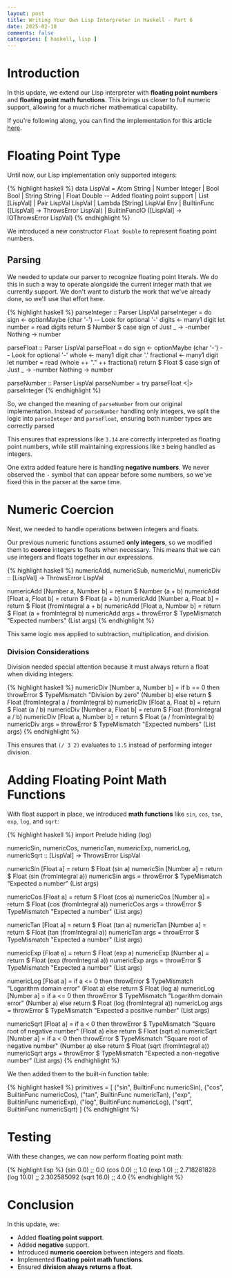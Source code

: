 ```yaml
---
layout: post
title: Writing Your Own Lisp Interpreter in Haskell - Part 6
date: 2025-02-18
comments: false
categories: [ haskell, lisp ]
---
```


# Introduction

In this update, we extend our Lisp interpreter with **floating point numbers** and **floating point math functions**. 
This brings us closer to full numeric support, allowing for a much richer mathematical capability.

If you're following along, you can find the implementation for this article [here](https://github.com/tuttlem/hlisp/releases/tag/part6).

# Floating Point Type

Until now, our Lisp implementation only supported integers:

{% highlight haskell %}
data LispVal
    = Atom String
    | Number Integer
    | Bool Bool
    | String String
    | Float Double  -- Added floating point support
    | List [LispVal]
    | Pair LispVal LispVal
    | Lambda [String] LispVal Env
    | BuiltinFunc ([LispVal] -> ThrowsError LispVal)
    | BuiltinFuncIO ([LispVal] -> IOThrowsError LispVal)
{% endhighlight %}

We introduced a new constructor `Float Double` to represent floating point numbers.

## Parsing

We needed to update our parser to recognize floating point literals. We do this in such a way to operate alongside the 
current integer math that we currently support. We don't want to disturb the work that we've already done, so we'll use 
that effort here.

{% highlight haskell %}
parseInteger :: Parser LispVal
parseInteger = do
    sign <- optionMaybe (char '-')  -- Look for optional '-'
    digits <- many1 digit
    let number = read digits
    return $ Number $ case sign of
        Just _  -> -number
        Nothing -> number

parseFloat :: Parser LispVal
parseFloat = do
    sign <- optionMaybe (char '-')  -- Look for optional '-'
    whole <- many1 digit
    char '.'
    fractional <- many1 digit
    let number = read (whole ++ "." ++ fractional)
    return $ Float $ case sign of
        Just _  -> -number
        Nothing -> number

parseNumber :: Parser LispVal
parseNumber = try parseFloat <|> parseInteger
{% endhighlight %}

So, we changed the meaning of `parseNumber` from our original implementation. Instead of `parseNumber` handling only 
integers, we split the logic into `parseInteger` and `parseFloat`, ensuring both number types are correctly parsed

This ensures that expressions like `3.14` are correctly interpreted as floating point numbers, while still maintaining 
expressions like `3` being handled as integers.

One extra added feature here is handling **negative numbers**. We never observed the `-` symbol that can appear before 
some numbers, so we've fixed this in the parser at the same time.

# Numeric Coercion

Next, we needed to handle operations between integers and floats. 

Our previous numeric functions assumed **only integers**, so we modified them to **coerce** integers to floats when 
necessary. This means that we can use integers and floats together in our expressions.

{% highlight haskell %}
numericAdd, numericSub, numericMul, numericDiv :: [LispVal] -> ThrowsError LispVal

numericAdd [Number a, Number b] = return $ Number (a + b)
numericAdd [Float a, Float b] = return $ Float (a + b)
numericAdd [Number a, Float b] = return $ Float (fromIntegral a + b)
numericAdd [Float a, Number b] = return $ Float (a + fromIntegral b)
numericAdd args = throwError $ TypeMismatch "Expected numbers" (List args)
{% endhighlight %}

This same logic was applied to subtraction, multiplication, and division.

### Division Considerations

Division needed special attention because it must always return a float when dividing integers:

{% highlight haskell %}
numericDiv [Number a, Number b] =
    if b == 0 then throwError $ TypeMismatch "Division by zero" (Number b)
    else return $ Float (fromIntegral a / fromIntegral b)
numericDiv [Float a, Float b] = return $ Float (a / b)
numericDiv [Number a, Float b] = return $ Float (fromIntegral a / b)
numericDiv [Float a, Number b] = return $ Float (a / fromIntegral b)
numericDiv args = throwError $ TypeMismatch "Expected numbers" (List args)
{% endhighlight %}

This ensures that `(/ 3 2)` evaluates to `1.5` instead of performing integer division.

# Adding Floating Point Math Functions

With float support in place, we introduced **math functions** like `sin`, `cos`, `tan`, `exp`, `log`, and `sqrt`:

{% highlight haskell %}
import Prelude hiding (log)

numericSin, numericCos, numericTan, numericExp, numericLog, numericSqrt :: [LispVal] -> ThrowsError LispVal

numericSin [Float a] = return $ Float (sin a)
numericSin [Number a] = return $ Float (sin (fromIntegral a))
numericSin args = throwError $ TypeMismatch "Expected a number" (List args)

numericCos [Float a] = return $ Float (cos a)
numericCos [Number a] = return $ Float (cos (fromIntegral a))
numericCos args = throwError $ TypeMismatch "Expected a number" (List args)

numericTan [Float a] = return $ Float (tan a)
numericTan [Number a] = return $ Float (tan (fromIntegral a))
numericTan args = throwError $ TypeMismatch "Expected a number" (List args)

numericExp [Float a] = return $ Float (exp a)
numericExp [Number a] = return $ Float (exp (fromIntegral a))
numericExp args = throwError $ TypeMismatch "Expected a number" (List args)

numericLog [Float a] =
    if a <= 0 then throwError $ TypeMismatch "Logarithm domain error" (Float a)
    else return $ Float (log a)
numericLog [Number a] =
    if a <= 0 then throwError $ TypeMismatch "Logarithm domain error" (Number a)
    else return $ Float (log (fromIntegral a))
numericLog args = throwError $ TypeMismatch "Expected a positive number" (List args)

numericSqrt [Float a] =
    if a < 0 then throwError $ TypeMismatch "Square root of negative number" (Float a)
    else return $ Float (sqrt a)
numericSqrt [Number a] =
    if a < 0 then throwError $ TypeMismatch "Square root of negative number" (Number a)
    else return $ Float (sqrt (fromIntegral a))
numericSqrt args = throwError $ TypeMismatch "Expected a non-negative number" (List args)
{% endhighlight %}

We then added them to the built-in function table:

{% highlight haskell %}
primitives =
  [ ("sin", BuiltinFunc numericSin),
    ("cos", BuiltinFunc numericCos),
    ("tan", BuiltinFunc numericTan),
    ("exp", BuiltinFunc numericExp),
    ("log", BuiltinFunc numericLog),
    ("sqrt", BuiltinFunc numericSqrt)
  ]
{% endhighlight %}

# Testing

With these changes, we can now perform floating point math:

{% highlight lisp %}
(sin 0.0)   ;; 0.0
(cos 0.0)   ;; 1.0
(exp 1.0)   ;; 2.718281828
(log 10.0)  ;; 2.302585092
(sqrt 16.0) ;; 4.0
{% endhighlight %}

# Conclusion

In this update, we:

- Added **floating point support**.
- Added **negative** support.
- Introduced **numeric coercion** between integers and floats.
- Implemented **floating point math functions**.
- Ensured **division always returns a float**.

